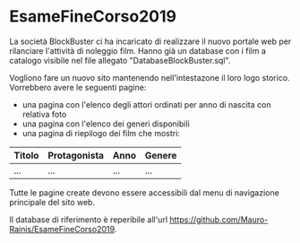 # EsameFineCorso2019

La società BlockBuster ci ha incaricato di realizzare il nuovo portale web per rilanciare l'attività di noleggio film.
Hanno già un database con i film a catalogo visibile nel file allegato "DatabaseBlockBuster.sql".

Vogliono fare un nuovo sito mantenendo nell'intestazone il loro logo storico. Vorrebbero avere le seguenti pagine:

- una pagina con l'elenco degli attori ordinati per anno di nascita con relativa foto
- una pagina con l'elenco dei generi disponibili
- una pagina di riepilogo dei film che mostri:

| Titolo | Protagonista | Anno | Genere |
| --- | --- | --- | --- |
| ... | ... | ... | ... |

Tutte le pagine create devono essere accessibili dal menu di navigazione principale del sito web.

Il database di riferimento è reperibile all'url https://github.com/Mauro-Rainis/EsameFineCorso2019.
